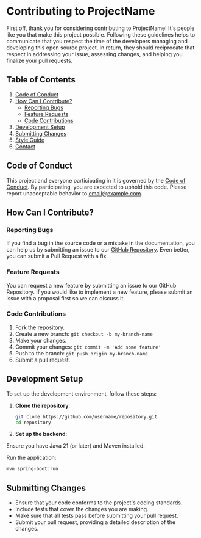 # Contributing to ProjectName

First off, thank you for considering contributing to ProjectName! It's people like you that make this project possible. Following these guidelines helps to communicate that you respect the time of the developers managing and developing this open source project. In return, they should reciprocate that respect in addressing your issue, assessing changes, and helping you finalize your pull requests.

## Table of Contents

1. [Code of Conduct](#code-of-conduct)
2. [How Can I Contribute?](#how-can-i-contribute)
    - [Reporting Bugs](#reporting-bugs)
    - [Feature Requests](#feature-requests)
    - [Code Contributions](#code-contributions)
3. [Development Setup](#development-setup)
4. [Submitting Changes](#submitting-changes)
5. [Style Guide](#style-guide)
6. [Contact](#contact)

## Code of Conduct

This project and everyone participating in it is governed by the [Code of Conduct](CODE_OF_CONDUCT.md). By participating, you are expected to uphold this code. Please report unacceptable behavior to [email@example.com](mailto:email@example.com).

## How Can I Contribute?

### Reporting Bugs

If you find a bug in the source code or a mistake in the documentation, you can help us by submitting an issue to our [GitHub Repository](https://github.com/username/repository). Even better, you can submit a Pull Request with a fix.

### Feature Requests

You can request a new feature by submitting an issue to our GitHub Repository. If you would like to implement a new feature, please submit an issue with a proposal first so we can discuss it.

### Code Contributions

1. Fork the repository.
2. Create a new branch: `git checkout -b my-branch-name`
3. Make your changes.
4. Commit your changes: `git commit -m 'Add some feature'`
5. Push to the branch: `git push origin my-branch-name`
6. Submit a pull request.

## Development Setup

To set up the development environment, follow these steps:

1. **Clone the repository**:
   ```sh
   git clone https://github.com/username/repository.git
   cd repository
   ```

2. **Set up the backend**:

Ensure you have Java 21 (or later) and Maven installed.

Run the application:
```sh
mvn spring-boot:run
```

## Submitting Changes
* Ensure that your code conforms to the project's coding standards.
* Include tests that cover the changes you are making.
* Make sure that all tests pass before submitting your pull request.
* Submit your pull request, providing a detailed description of the changes.
